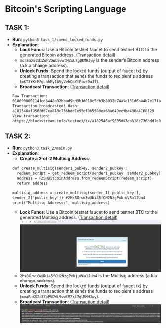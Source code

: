 # Bitcoin's Scripting Language

## TASK 1:
- **Run**: `python3 task_1/spend_locked_funds.py`
- **Explanation**:
  - **Lock Funds**: Use a Bitcoin testnet faucet to send testnet BTC to the generated Bitcoin address. ([Transaction detail](https://blockstream.info/testnet/tx/95f0a4ac7fe1b7446b1d165c4ae732803bdbc518d0b1d99badbb928a44d61c14))
  - `moaEaXS2d3ZoPVDWL9vwtMZxL7gURMHJwy` is the sender's Bitcoin address (a.k.a change address).
  - **Unlock Funds**: Spend the locked funds (output of faucet tx) by creating a transaction that sends the funds to recipient's address (`mkT3YKrMPgchhMy1AVyVvhQbYtFcwr9uJ7`).
  - **Broadcast Transaction**: ([Transaction detail](https://blockstream.info/testnet/tx/b30c54748a0f4b5ced04d0da06425fe7bb84e3464b2247af19c8e9330d84f69b))
  ```
  Raw Transaction: 0100000001141cd6448a92bbad9bd9b1d018c5db3b8032e74a5c161d6b44b7e17faca4f095000000006a473044022024014fe42e856314a4062e8b13394dc2806e9020c625c71f717e19baa5b68228022047cedabec141698aa32fd5c7d6313e2d2c91504f9db1c1a92f67efb5e4925326012102af35fb9ecd89fa081e6192182deecf48288efa3a9d2382ed3db7296924df7485ffffffff0288130000000000001976a914361b5821df44a94d25746877be41a7bd7dfb9d7a88aca00f0000000000001976a914585fd8ebb6d1091e6e86b19aa7cda0049c6e7c6e88ac00000000
  Transaction broadcasted! Hash: a182546af9505d67ea818c736bdd1e95cf0b5588ea68a649ee9ba430a4168129
  View transaction: https://blockstream.info/testnet/tx/a182546af9505d67ea818c736bdd1e95cf0b5588ea68a649ee9ba430a4168129
  ```

## TASK 2:
- **Run**: `python3 task_2/main.py`
- **Explanation**:
  - **Create a 2-of-2 Multisig Address**: 
  ```
  def create_multisig(sender1_pubkey, sender2_pubkey):
    redeem_script = get_redeem_script(sender1_pubkey, sender2_pubkey)
    address = P2SHBitcoinAddress.from_redeemScript(redeem_script)
    return address
  
  multisig_address = create_multisig(sender_1['public_key'], sender_2['public_key']) #2Mx8Grwu3wUki45fCH2NzgPxkjuV8a1JUn4
  print("Multisig Address:", multisig_address)
  ```
  - **Lock Funds**: Use a Bitcoin testnet faucet to send testnet BTC to the generated Multisig address. ([Transaction detail](https://blockstream.info/testnet/tx/5f0fbf952c64464c0b5c5c4d06f571e66d3ce958ce99d4027ef9c52bbb5cfcab))
  ![faucet_tx_multisig](task_2/img/faucet_to_multisig.jpg)
  - `2Mx8Grwu3wUki45fCH2NzgPxkjuV8a1JUn4` is the Multisig address (a.k.a change address).
  - **Unlock Funds**: Spend the locked funds (output of faucet tx) by creating a transaction that sends the funds to recipient's address (`moaEaXS2d3ZoPVDWL9vwtMZxL7gURMHJwy`).
  - **Broadcast Transaction**: ([Transaction detail](https://blockstream.info/testnet/tx/21b9167f54043ff01d1dbd5cf21181e07f9e386bd3023d58ae57d4795e2197a6))
  ![multisig_tx](task_2/img/multisig_tx.jpg)